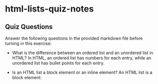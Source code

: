 # html-lists-quiz-notes

## Quiz Questions

Answer the following questions in the provided markdown file before turning in this exercise:

- What is the difference between an ordered list and an unordered list in HTML?
  In HTML, an ordered list has numbers for each entry, while an unordered list has bullet points for each entry.

- Is an HTML list a block element or an inline element?
  An HTML list is a block element.
